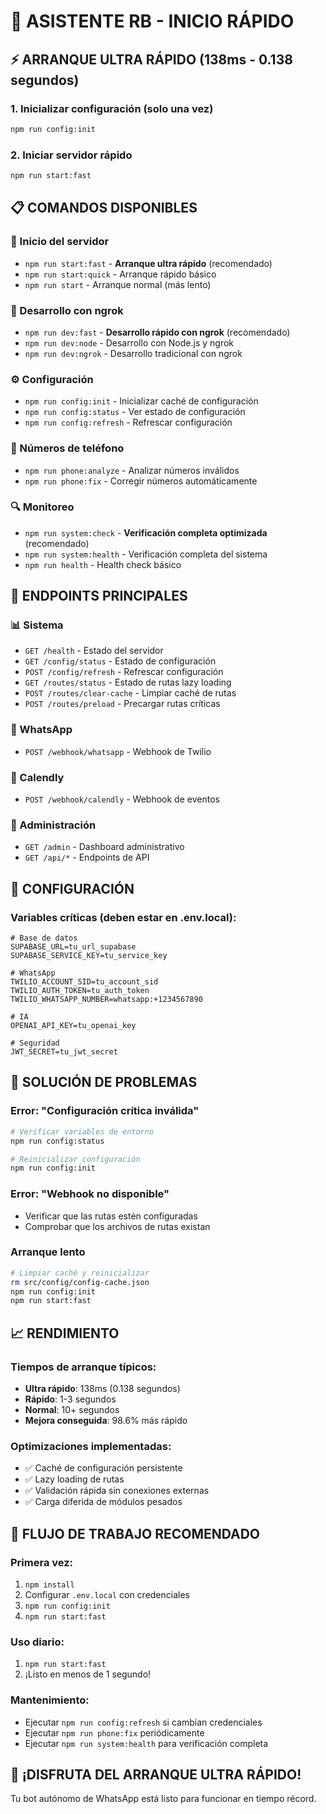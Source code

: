 # 🚀 ASISTENTE RB - INICIO RÁPIDO

## ⚡ ARRANQUE ULTRA RÁPIDO (138ms - 0.138 segundos)

### 1. Inicializar configuración (solo una vez)

```bash
npm run config:init
```

### 2. Iniciar servidor rápido

```bash
npm run start:fast
```

## 📋 COMANDOS DISPONIBLES

### 🚀 Inicio del servidor

- `npm run start:fast` - **Arranque ultra rápido** (recomendado)
- `npm run start:quick` - Arranque rápido básico
- `npm run start` - Arranque normal (más lento)

### 🔧 Desarrollo con ngrok

- `npm run dev:fast` - **Desarrollo rápido con ngrok** (recomendado)
- `npm run dev:node` - Desarrollo con Node.js y ngrok
- `npm run dev:ngrok` - Desarrollo tradicional con ngrok

### ⚙️ Configuración

- `npm run config:init` - Inicializar caché de configuración
- `npm run config:status` - Ver estado de configuración
- `npm run config:refresh` - Refrescar configuración

### 📱 Números de teléfono

- `npm run phone:analyze` - Analizar números inválidos
- `npm run phone:fix` - Corregir números automáticamente

### 🔍 Monitoreo

- `npm run system:check` - **Verificación completa optimizada** (recomendado)
- `npm run system:health` - Verificación completa del sistema
- `npm run health` - Health check básico

## 🎯 ENDPOINTS PRINCIPALES

### 📊 Sistema

- `GET /health` - Estado del servidor
- `GET /config/status` - Estado de configuración
- `POST /config/refresh` - Refrescar configuración
- `GET /routes/status` - Estado de rutas lazy loading
- `POST /routes/clear-cache` - Limpiar caché de rutas
- `POST /routes/preload` - Precargar rutas críticas

### 📱 WhatsApp

- `POST /webhook/whatsapp` - Webhook de Twilio

### 📅 Calendly

- `POST /webhook/calendly` - Webhook de eventos

### 🔧 Administración

- `GET /admin` - Dashboard administrativo
- `GET /api/*` - Endpoints de API

## 🔧 CONFIGURACIÓN

### Variables críticas (deben estar en .env.local):

```env
# Base de datos
SUPABASE_URL=tu_url_supabase
SUPABASE_SERVICE_KEY=tu_service_key

# WhatsApp
TWILIO_ACCOUNT_SID=tu_account_sid
TWILIO_AUTH_TOKEN=tu_auth_token
TWILIO_WHATSAPP_NUMBER=whatsapp:+1234567890

# IA
OPENAI_API_KEY=tu_openai_key

# Seguridad
JWT_SECRET=tu_jwt_secret
```

## 🚨 SOLUCIÓN DE PROBLEMAS

### Error: "Configuración crítica inválida"

```bash
# Verificar variables de entorno
npm run config:status

# Reinicializar configuración
npm run config:init
```

### Error: "Webhook no disponible"

- Verificar que las rutas estén configuradas
- Comprobar que los archivos de rutas existan

### Arranque lento

```bash
# Limpiar caché y reinicializar
rm src/config/config-cache.json
npm run config:init
npm run start:fast
```

## 📈 RENDIMIENTO

### Tiempos de arranque típicos:

- **Ultra rápido**: 138ms (0.138 segundos)
- **Rápido**: 1-3 segundos
- **Normal**: 10+ segundos
- **Mejora conseguida**: 98.6% más rápido

### Optimizaciones implementadas:

- ✅ Caché de configuración persistente
- ✅ Lazy loading de rutas
- ✅ Validación rápida sin conexiones externas
- ✅ Carga diferida de módulos pesados

## 🔄 FLUJO DE TRABAJO RECOMENDADO

### Primera vez:

1. `npm install`
2. Configurar `.env.local` con credenciales
3. `npm run config:init`
4. `npm run start:fast`

### Uso diario:

1. `npm run start:fast`
2. ¡Listo en menos de 1 segundo!

### Mantenimiento:

- Ejecutar `npm run config:refresh` si cambian credenciales
- Ejecutar `npm run phone:fix` periódicamente
- Ejecutar `npm run system:health` para verificación completa

## 🎉 ¡DISFRUTA DEL ARRANQUE ULTRA RÁPIDO!

Tu bot autónomo de WhatsApp está listo para funcionar en tiempo récord.
